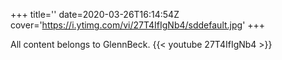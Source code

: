+++
title=''
date=2020-03-26T16:14:54Z
cover='https://i.ytimg.com/vi/27T4IfIgNb4/sddefault.jpg'
+++

All content belongs to GlennBeck.
{{< youtube 27T4IfIgNb4 >}}
